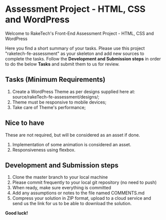 # Assessment Project - HTML, CSS and WordPress

Welcome to RakeTech's Front-End Assessment Project - HTML, CSS and WordPress

Here you find a short summary of your tasks. 
Please use this project "raketech-fe-assessment" as your skeleton and add new sources to complete the tasks. 
Follow the **Development and Submission steps** in order to do the below **Tasks** and submit them to us for review.


## Tasks (Minimum Requirements)

1. Create a WordPress Theme as per designs supplied here at: source/rakeTech-fe-assessment/designs/;
2. Theme must be responsive to mobile devices;
3. Take care of Theme's performance;


##  Nice to have

These are not required, but will be considered as an asset if done.

1. Implementation of some animation is considered an asset.
2. Responsiveness using flexbox.


## Development and Submission steps

1. Clone the master branch to your local machine
2. Please commit frequently to your local git repository (no need to push)
3. When ready, make sure everything is committed
4. Add any assumptions or notes to the file named COMMENTS.md
5. Compress your solution in ZIP format, upload to a cloud service and send us the link for us to be able to download the solution.




**Good luck!**